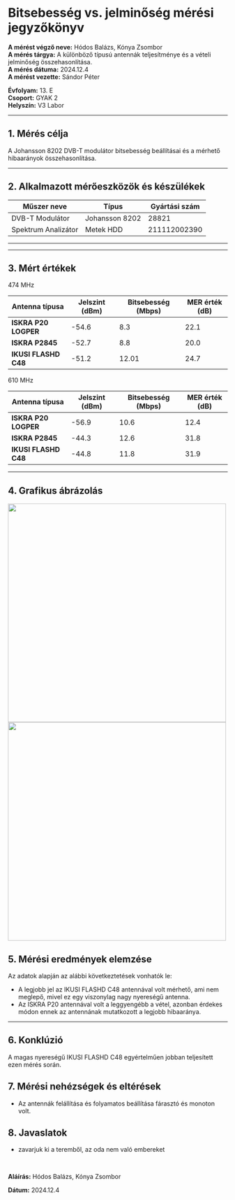 


# Bitsebesség vs. jelminőség mérési jegyzőkönyv

**A mérést végző neve:**  Hódos Balázs, Kónya Zsombor <br>
**A mérés tárgya:** A különböző típusú antennák teljesítménye és a vételi jelminőség összehasonlítása. <br>
**A mérés dátuma:** 2024.12.4  <br>
**A mérést vezette:** Sándor Péter   

**Évfolyam:** 13. E  
**Csoport:** GYAK 2  
**Helyszín:** V3 Labor

---

## 1. Mérés célja

A Johansson 8202 DVB-T modulátor bitsebesség beállításai és a mérhető hibaarányok összehasonlítása.

---

## 2. Alkalmazott mérőeszközök és készülékek

| Műszer neve                         | Típus       | Gyártási szám |
| ----------------------------------- | ----------- | ------------- |
| DVB-T Modulátor  |                Johansson 8202              | 28821          |
| Spektrum Analizátor                 | Metek HDD          | 211112002390|

---

---

## 3. Mért értékek 

474 MHz

| Antenna típusa       | Jelszint (dBm)      | Bitsebesség (Mbps) | MER érték (dB) |
|----------------------|---------------------|----------------|--------------------|
| **ISKRA P20 LOGPER** | -54.6                |        8.3     |   22.1             |
| **ISKRA P2845**      | -52.7                |         8.8      |   20.0             |
| **IKUSI FLASHD C48** | -51.2                |        12.01    |     24.7           |

610 MHz

| Antenna típusa       | Jelszint (dBm)    | Bitsebesség (Mbps) | MER érték (dB)  |
|----------------------|---------------------|----------------|--------------------|
| **ISKRA P20 LOGPER** | -56.9              |          10.6    |      12.4         |
| **ISKRA P2845**      | -44.3              |          12.6    | 31.8              |
| **IKUSI FLASHD C48** | -44.8              |          11.8    | 31.9              |


---

## 4. Grafikus ábrázolás

  <img width="500" src="https://github.com/user-attachments/assets/82274ef6-2977-452f-a93f-fcfe5a528bfc">
  <img width="500" src="https://github.com/user-attachments/assets/96c49007-9d07-42d4-bf0f-d6ad589b6341">



## 5. Mérési eredmények elemzése
Az adatok alapján az alábbi következtetések vonhatók le:

- A legjobb jel az IKUSI FLASHD C48 antennával volt mérhető, ami nem meglepő, mivel ez egy viszonylag nagy nyereségű antenna.
- Az ISKRA P20 antennával volt a leggyengébb a vétel, azonban érdekes módon ennek az antennának mutatkozott a legjobb hibaaránya.
---

## 6. Konklúzió

A magas nyereségű IKUSI FLASHD C48 egyértelműen jobban teljesített ezen mérés során.

## 7. Mérési nehézségek és eltérések
- Az antennák felállítása és folyamatos beállítása fárasztó és monoton volt.


## 8. Javaslatok
- zavarjuk ki a teremből, az oda nem való embereket

<br>

**Aláírás:** Hódos Balázs, Kónya Zsombor

**Dátum:** 2024.12.4

